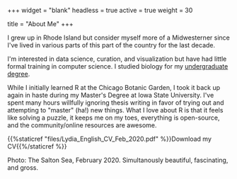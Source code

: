 +++
widget = "blank"
headless = true
active = true
weight = 30

title = "About Me"
+++

I grew up in Rhode Island but consider myself more of a Midwesterner since I've lived in various parts of this part of the country for the last decade.  

I'm interested in data science, curation, and visualization but have had little formal training in computer science. I studied biology for my [undergraduate degree](https://www.carleton.edu/). 

While I initially learned R at the Chicago Botanic Garden, I took it back up again in haste during my Master's Degree at Iowa State University. I've spent many hours willfully ignoring thesis writing in favor of trying out and attempting to "master" (ha!) new things. What I love about R is that it feels like solving a puzzle, it keeps me on my toes, everything is open-source, and the community/online resources are awesome. 

{{%staticref "files/Lydia_English_CV_Feb_2020.pdf" %}}Download my CV{{%/staticref %}}

Photo: The Salton Sea, February 2020. Simultanously beautiful, fascinating, and gross.
